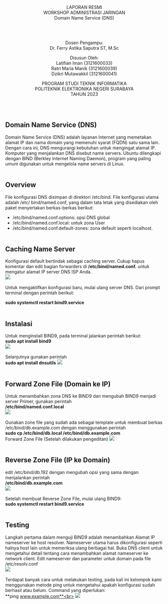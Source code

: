 <p align = center>
LAPORAN RESMI <br>
WORKSHOP ADMINISTRASI JARINGAN <br>
Domain Name Service (DNS) <br>

<br><br>
<p align=center>
Dosen Pengampu:<br>
Dr. Ferry Astika Saputra ST, M.Sc	

<p align=center>
Disusun Oleh:<br>
Latifian Iman (3121600033) <br>
Ratri Maria Manik (3121600039) <br>
Dzikri Mutawakkil (3121600041) <br>

<p align=center>
PROGRAM STUDI TEKNIK INFORMATIKA<br>
POLITEKNIK ELEKTRONIKA NEGERI SURABAYA<br>
TAHUN 2023
</p>
<br><br>

## Domain Name Service (DNS) <br>
Domain Name Service (DNS) adalah layanan Internet yang memetakan alamat IP dan nama domain yang memenuhi syarat (FQDN) satu sama lain. Dengan cara ini, DNS mengurangi kebutuhan untuk mengingat alamat IP. Komputer yang menjalankan DNS disebut name servers. Ubuntu dilengkapi dengan BIND (Berkley Internet Naming Daemon), program yang paling umum digunakan untuk mengelola name servers di Linux.<br><br>

## Overview <br>
File konfigurasi DNS disimpan di direktori /etc/bind. File konfigurasi utama adalah /etc/ bind/named.conf, yang dalam tata letak yang disediakan oleh paket menyertakan berkas-berkas berikut:<br>

- /etc/bind/named.conf.options: opsi DNS global
- /etc/bind/named.conf.local: untuk zona User
- /etc/bind/named.conf.default-zones: zona default seperti localhost.<br><br>

## Caching Name Server<br>
Konfigurasi default bertindak sebagai caching server. Cukup hapus komentar dan edit bagian forwarders di **/etc/bind/named.conf.** untuk mengatur alamat IP server DNS ISP Anda.<br>
![](konjar/named.conf.options.png)<br><br>
Untuk mengaktifkan konfigurasi baru, mulai ulang server DNS. Dari prompt terminal dengan perintah berikut:<br>

**sudo systemctl restart bind9.service**<br><br>

## Instalasi
Untuk menginstall BIND9, pada terminal jalankan perintah berikut:<br>
**sudo apt install bind9**<br>
![](konjar/Install_Bind9.png)<br><br>
Selanjutnya gunakan perintah<br>
**sudo apt install dnsutils**
![](konjar/Install_DNS_Utils.png)<br><br>

## Forward Zone File (Domain ke IP)<br>
Untuk menambahkan zona DNS ke BIND9 dan mengubah BIND9 menjadi server Primer, gunakan perintah <br>
**/etc/bind/named.conf.local**<br>
![](konjar/named.conf.local.png)<br><br>
Gunakan zone file yang sudah ada sebagai template untuk membuat berkas /etc/bind/db.example.com dengan menggunakan perintah <br>
**sudo cp /etc/bind/db.local /etc/bind/db.example.com**<br>
Forward Zone File (Setelah dilakukan pengeditan)
![](konjar/ubahdb.domain.png)<br><br>

## Reverse Zone File (IP ke Domain)
edit /etc/bind/db.192 dengan mengubah opsi yang sama dengan menjalankan perintah <br>
**/etc/bind/db.example.com**<br>
![](konjar/ubahdb.ip.png)<br><br>
Setelah membuat Reverse Zone File, mulai ulang BIND9:<br>
**sudo systemctl restart bind9.service**<br><br>

## Testing
Langkah pertama dalam menguji BIND9 adalah menambahkan Alamat IP nameserver ke host resolver. Nameserver utama harus dikonfigurasi seperti halnya host lain untuk memeriksa ulang berbagai hal. Buka DNS client untuk mengetahui detail tentang cara menambahkan alamat nameserver ke network client. Edit nameserver dan parameter untuk domain pada file /etc/resolv.conf<br>
![](konjar/testing.png)<br><br>
Terdapat banyak cara untuk melakukan testing, pada kali ini kelompok kami menggunakan metode ping untuk mengetahui apakah konfigurasi sudah berhasil atau belum. Command yang diperlukan:<br>
**ping www.example.com**<br>
![](konjar/Cobaping.png)<br><br>


